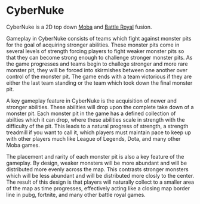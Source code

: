 # CyberNuke
CyberNuke is a 2D top down [Moba](https://en.wikipedia.org/wiki/Multiplayer_online_battle_arena) and [Battle Royal](https://en.wikipedia.org/wiki/Battle_royale_game) fusion.

Gameplay in CyberNuke consists of teams which fight against monster pits for the goal of acquiring stronger abilities. These monster pits come in several levels of strength forcing players to fight weaker monster pits so that they can become strong enough to challenge stronger monster pits. As the game progresses and teams begin to challege stronger and more rare monster pit, they will be forced into skirmishes between one another over control of the monster pit. The game ends with a team victorious if they are either the last team standing or the team which took down the final monster pit.

A key gameplay feature in CyberNuke is the acquisition of newer and stronger abilities. These abilities will drop upon the complete take down of a monster pit. Each monster pit in the game has a defined collection of abilties which it can drop, where these abilities scale in strength with the difficulty of the pit. This leads to a natural progress of strength, a strength treadmill if you want to call it, which players must maintain pace to keep up with other players much like League of Legends, Dota, and many other Moba games.

The placement and rarity of each monster pit is also a key feature of the gameplay. By design, weaker monsters will be more abundant and will be distributed more evenly across the map. This contrasts stronger monsters which will be less abundant and will be distributed more closly to the center. The result of this design is that players will naturally collect to a smaller area of the map as time progresses, effectively acting like a closing map border line in pubg, fortnite, and many other battle royal games.
